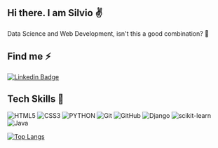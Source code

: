 ## Hi there. I am Silvio ✌️

Data Science and Web Development, isn't this a good combination? 🤔

## Find me ⚡

[![Linkedin Badge](https://img.shields.io/badge/-LinkedIn-blue?style=flat-square&logo=Linkedin&logoColor=white&link=https://www.linkedin.com/in/silvio-henrique-960857146/)](https://www.linkedin.com/in/silvio-henrique-960857146/)

## Tech Skills 🧠
![HTML5](https://img.shields.io/badge/HTML5-E34F26?style=for-the-badge&logo=html5&logoColor=white)
![CSS3](https://img.shields.io/badge/CSS3-1572B6?style=for-the-badge&logo=css3&logoColor=white)
![PYTHON](https://img.shields.io/badge/Python-3776AB?style=for-the-badge&logo=python&logoColor=white)
![Git](https://img.shields.io/badge/Git-F05032?style=for-the-badge&logo=git&logoColor=white)
![GitHub](https://img.shields.io/badge/GitHub-100000?style=for-the-badge&logo=github&logoColor=white)
![Django](https://img.shields.io/badge/Django-092E20?style=for-the-badge&logo=django&logoColor=white)
![scikit-learn](https://img.shields.io/badge/scikit_learn-ED8B00?style=for-the-badge&l&logoColor=white)
![Java](https://img.shields.io/badge/Java-ED8B00?style=for-the-badge&logo=java&logoColor=white)

[![Top Langs](https://github-readme-stats.vercel.app/api/top-langs/?username=svhenrique&layout=compact&theme=gruvbox&langs_count=10)](https://github.com/Nicochess/github-readme-stats)
<!--
**svhenrique/svhenrique** is a ✨ _special_ ✨ repository because its `README.md` (this file) appears on your GitHub profile.

Here are some ideas to get you started:

- 🔭 I’m currently working on ...
- 🌱 I’m currently learning ...
- 👯 I’m looking to collaborate on ...
- 🤔 I’m looking for help with ...
- 💬 Ask me about ...
- 📫 How to reach me: ...
- 😄 Pronouns: ...
- ⚡ Fun fact: ...
-->
